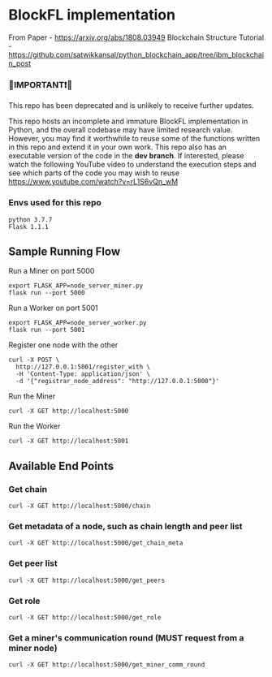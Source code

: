 # BlockFL implementation

From Paper - https://arxiv.org/abs/1808.03949 
Blockchain Structure Tutorial - https://github.com/satwikkansal/python_blockchain_app/tree/ibm_blockchain_post

### 🔴IMPORTANT❗🔴
This repo has been deprecated and is unlikely to receive further updates.

This repo hosts an incomplete and immature BlockFL implementation in Python, and the overall codebase may have limited research value. However, you may find it worthwhile to reuse some of the functions written in this repo and extend it in your own work. This repo also has an executable version of the code in the **dev branch**. If interested, please watch the following YouTube video to understand the execution steps and see which parts of the code you may wish to reuse
https://www.youtube.com/watch?v=rL1S6vQn_wM
### Envs used for this repo
```
python 3.7.7
Flask 1.1.1
```

## Sample Running Flow
Run a Miner on port 5000
```
export FLASK_APP=node_server_miner.py
flask run --port 5000
```
Run a Worker on port 5001
```
export FLASK_APP=node_server_worker.py
flask run --port 5001
```
Register one node with the other
```
curl -X POST \
  http://127.0.0.1:5001/register_with \
  -H 'Content-Type: application/json' \
  -d '{"registrar_node_address": "http://127.0.0.1:5000"}'
```
Run the Miner
```
curl -X GET http://localhost:5000
```
Run the Worker
```
curl -X GET http://localhost:5001
```
## Available End Points
### Get chain
```
curl -X GET http://localhost:5000/chain
```

### Get metadata of a node, such as chain length and peer list
```
curl -X GET http://localhost:5000/get_chain_meta
```

### Get peer list
```
curl -X GET http://localhost:5000/get_peers
```

### Get role
```
curl -X GET http://localhost:5000/get_role
```

### Get a miner's communication round (MUST request from a miner node)
```
curl -X GET http://localhost:5000/get_miner_comm_round
```
